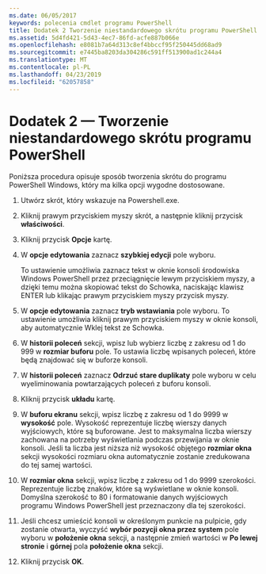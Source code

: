 ```yaml
---
ms.date: 06/05/2017
keywords: polecenia cmdlet programu PowerShell
title: Dodatek 2 Tworzenie niestandardowego skrótu programu PowerShell
ms.assetid: 5d4fd421-5d43-4ec7-86fd-acfe887b066e
ms.openlocfilehash: e8081b7a64d313c8ef4bbccf95f250445dd68ad9
ms.sourcegitcommit: e7445ba8203da304286c591ff513900ad1c244a4
ms.translationtype: MT
ms.contentlocale: pl-PL
ms.lasthandoff: 04/23/2019
ms.locfileid: "62057858"
---
```

# <a name="appendix-2---creating-a-custom-powershell-shortcut"></a>Dodatek 2 — Tworzenie niestandardowego skrótu programu PowerShell

Poniższa procedura opisuje sposób tworzenia skrótu do programu PowerShell Windows, który ma kilka opcji wygodne dostosowane.

1. Utwórz skrót, który wskazuje na Powershell.exe.

2. Kliknij prawym przyciskiem myszy skrót, a następnie kliknij przycisk **właściwości**.

3. Kliknij przycisk **Opcje** kartę.

4. W **opcje edytowania** zaznacz **szybkiej edycji** pole wyboru.

    To ustawienie umożliwia zaznacz tekst w oknie konsoli środowiska Windows PowerShell przez przeciągnięcie lewym przyciskiem myszy, a dzięki temu można skopiować tekst do Schowka, naciskając klawisz ENTER lub klikając prawym przyciskiem myszy przycisk myszy.

5. W **opcje edytowania** zaznacz **tryb wstawiania** pole wyboru. To ustawienie umożliwia kliknij prawym przyciskiem myszy w oknie konsoli, aby automatycznie Wklej tekst ze Schowka.

6. W **historii poleceń** sekcji, wpisz lub wybierz liczbę z zakresu od 1 do 999 w **rozmiar buforu** pole. To ustawia liczbę wpisanych poleceń, które będą znajdować się w buforze konsoli.

7. W **historii poleceń** zaznacz **Odrzuć stare duplikaty** pole wyboru w celu wyeliminowania powtarzających poleceń z buforu konsoli.

8. Kliknij przycisk **układu** kartę.

9. W **buforu ekranu** sekcji, wpisz liczbę z zakresu od 1 do 9999 w **wysokość** pole. Wysokość reprezentuje liczbę wierszy danych wyjściowych, które są buforowane. Jest to maksymalna liczba wierszy zachowana na potrzeby wyświetlania podczas przewijania w oknie konsoli. Jeśli ta liczba jest niższa niż wysokość objętego **rozmiar okna** sekcji wysokości rozmiaru okna automatycznie zostanie zredukowana do tej samej wartości.

10. W **rozmiar okna** sekcji, wpisz liczbę z zakresu od 1 do 9999 szerokości. Reprezentuje liczbę znaków, które są wyświetlane w oknie konsoli. Domyślna szerokość to 80 i formatowanie danych wyjściowych programu Windows PowerShell jest przeznaczony dla tej szerokości.

11. Jeśli chcesz umieścić konsoli w określonym punkcie na pulpicie, gdy zostanie otwarta, wyczyść **wybór pozycji okna przez system** pole wyboru w **położenie okna** sekcji, a następnie zmień wartości w  **Po lewej stronie** i **górnej** pola **położenie okna** sekcji.

12. Kliknij przycisk **OK**.